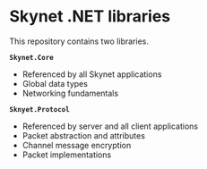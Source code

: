 # Skynet .NET libraries

This repository contains two libraries.

**`Skynet.Core`**
- Referenced by all Skynet applications
- Global data types
- Networking fundamentals

**`Sknyet.Protocol`**
- Referenced by server and all client applications
- Packet abstraction and attributes
- Channel message encryption
- Packet implementations
